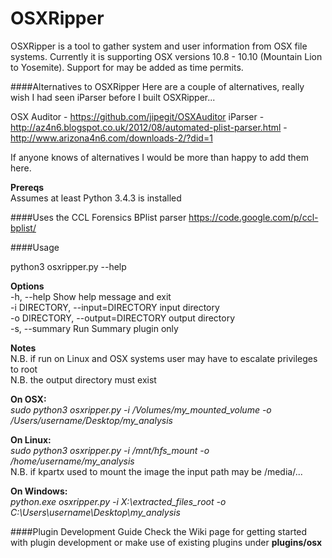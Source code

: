 # OSXRipper
OSXRipper is a tool to gather system and user information from OSX file systems. Currently it is supporting OSX versions 10.8 - 10.10 (Mountain Lion to Yosemite). Support for may be added as time permits.

####Alternatives to OSXRipper
Here are a couple of alternatives, really wish I had seen iParser before I built OSXRipper...

OSX Auditor - https://github.com/jipegit/OSXAuditor
iParser - http://az4n6.blogspot.co.uk/2012/08/automated-plist-parser.html
        - http://www.arizona4n6.com/downloads-2/?did=1

If anyone knows of alternatives I would be more than happy to add them here.

__Prereqs__<br />
Assumes at least Python 3.4.3 is installed

####Uses the CCL Forensics BPlist parser
https://code.google.com/p/ccl-bplist/

####Usage

python3 osxripper.py --help

__Options__<br />
-h, --help                       Show help message and exit<br />
-i DIRECTORY, --input=DIRECTORY  input directory<br />
-o DIRECTORY, --output=DIRECTORY output directory<br />
-s, --summary                    Run Summary plugin only<br />

__Notes__<br />
N.B. if run on Linux and OSX systems user may have to escalate privileges to root<br />
N.B. the output directory must exist

__On OSX:__<br />
<em>sudo python3 osxripper.py -i /Volumes/my_mounted_volume -o /Users/username/Desktop/my_analysis</em><br />

__On Linux:__<br />
<em>sudo python3 osxripper.py -i /mnt/hfs_mount -o /home/username/my_analysis</em><br />
N.B. if kpartx used to mount the image the input path may be /media/...<br />

__On Windows:__<br />
<em>python.exe osxripper.py -i X:\extracted_files_root -o C:\Users\username\Desktop\my_analysis</em><br />

####Plugin Development Guide
Check the Wiki page for getting started with plugin development or make use of existing plugins under __plugins/osx__

